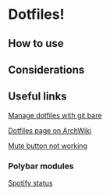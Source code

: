 # Dotfiles!

## How to use

## Considerations

## Useful links
[Manage dotfiles with git bare](https://news.ycombinator.com/item?id=11070797)

[Dotfiles page on ArchWiki](https://wiki.archlinux.org/index.php/Dotfiles)

[Mute button not working](https://wiki.archlinux.org/index.php/ThinkPad_mute_button)

### Polybar modules
[Spotify status](https://github.com/Jvanrhijn/polybar-spotify)

